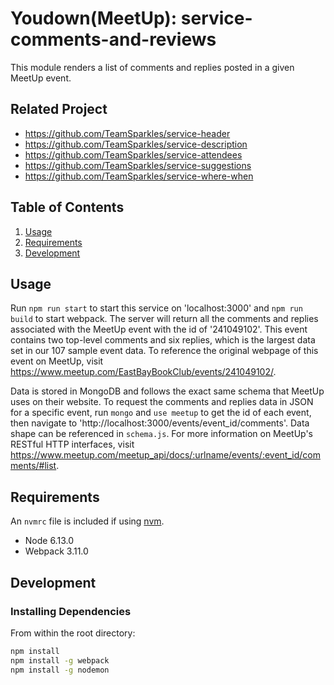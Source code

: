 # Youdown(MeetUp): service-comments-and-reviews

This module renders a list of comments and replies posted in a given MeetUp event. 

## Related Project

- https://github.com/TeamSparkles/service-header
- https://github.com/TeamSparkles/service-description
- https://github.com/TeamSparkles/service-attendees
- https://github.com/TeamSparkles/service-suggestions
- https://github.com/TeamSparkles/service-where-when


## Table of Contents

1. [Usage](#Usage)
2. [Requirements](#requirements)
3. [Development](#development)

## Usage

Run `npm run start` to start this service on 'localhost:3000' and `npm run build` to start webpack. The server will return all the comments and replies associated with the MeetUp event with the id of '241049102'. This event contains two top-level comments and six replies, which is the largest data set in our 107 sample event data. To reference the original webpage of this event on MeetUp, visit https://www.meetup.com/EastBayBookClub/events/241049102/.

Data is stored in MongoDB and follows the exact same schema that MeetUp uses on their website. To request the comments and replies data in JSON for a specific event, run `mongo` and `use meetup` to get the id of each event, then navigate to 'http://localhost:3000/events/event_id/comments'. Data shape can be referenced in `schema.js`. For more information on MeetUp's RESTful HTTP interfaces, visit https://www.meetup.com/meetup_api/docs/:urlname/events/:event_id/comments/#list.

## Requirements

An `nvmrc` file is included if using [nvm](https://github.com/creationix/nvm).

- Node 6.13.0
- Webpack 3.11.0

## Development

### Installing Dependencies

From within the root directory:

```sh
npm install
npm install -g webpack
npm install -g nodemon
```

